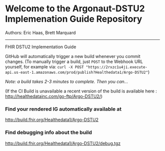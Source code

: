 
#  Welcome to the Argonaut-DSTU2 Implemenation Guide Repository

Authors:  Eric Haas, Brett Marquard


-----
FHIR DSTU2 Implementation Guide


GitHub will automatically trigger a new build whenever you commit changes.
(To manually trigger a build, just `POST` to the Webhook URL yourself, for example via:
`curl -X POST "https://2rxzc1u4ji.execute-api.us-east-1.amazonaws.com/prod/publish?Healthedata1/Argo-DSTU2"`)

*Note: a build takes 2-3 minutes to complete. Then you can...*

(If the CI Build is unavailable a recent version of the build is available here : http://healthedatainc.com/go-ftp/Argo-DSTU2/)


### Find your rendered IG automatically available at

http://build.fhir.org/Healthedata1/Argo-DSTU2

### Find debugging info about the build

http://build.fhir.org/Healthedata1/Argo-DSTU2/debug.tgz
